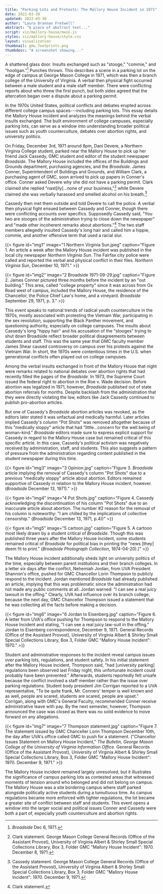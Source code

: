 ```yaml
---
title: "Parking Lots and Protests: The Mallory House Incident in 1971"
date: 2022-03-30
updated: 2022-03-30
author: "Laura Brannan Fretwell"
abstract: "A piece of abstract text..."
script: viz/mallory-house/main.js
styles: viz/mallory-house/style.css
layout: visualization
thumbnail: gmu_footprints.png
thumbdesc: "A screenshot showing..."
---
```


<span class="notation" data-id="1" data-zoom="17" data-lat="38.832571" data-lon="-77.312316">A shattered glass door.</span> Insults exchanged such as "stooge," "commie," and "hooligan."[^1] Punches thrown. This describes a scene in a parking lot on the edge of campus at George Mason College in 1971, which was then a branch college of the University of Virginia. A verbal then physical fight occurred between a male student and a male staff member. There were conflicting reports about who threw the first punch, but both sides agreed that the altercation began over a dispute about a parking permit.

[^1]: *Broadside* Dec 6, 1971.

In the 1970s United States, political conflicts and debates erupted across different college campus spaces---<span class="notation" data-id="1" data-zoom="18" data-lat="38.833660" data-lon="-77.314902">including parking lots.</span> This essay details the Mallory House incident and analyzes the meanings behind the verbal insults exchanged. The built environment of college campuses, especially parking lots, can serve as a window into understanding broader political issues such as youth counterculture, debates over abortion rights, and university politics. 

On Friday, December 3rd, 1971 around 8pm, Dani Devere, a Northern Virginia College student, parked near the Mallory House to pick up her friend Jack Cassedy, GMC student and editor of the student newspaper *Broadside*. The <span class="notation" data-id="1" data-zoom="18" data-lat="38.833327" data-lon="-77.314516">Mallory House</span> included the offices of the Buildings and Grounds department, purchasing agencies, and the *Broadside*. James Conner, Superintendent of Buildings and Grounds, and William Clark, a purchasing agent of GMC, soon arrived to pick up papers in Conner's office. Conner asked Devere why she did not have a parking permit. Clark claimed she replied "nast[ily]...none of your business,"[^2] while Devere claimed she was verbally harassed and smelled alcohol on his breath.[^3]

[^2]: Clark statement. George Mason College General Records (Office of the Assistant Provost), University of Virginia Albert & Shirley Small Special Collections Library, Box 3, Folder GMC "Mallory House Incident": 1970. December 8, 1971.

[^3]: Cassedy statement. George Mason College General Records (Office of the Assistant Provost), University of Virginia Albert & Shirley Small Special Collections Library, Box 3, Folder GMC "Mallory House Incident": 1970. December 9, 1971.

Cassedy then met them outside and told Devere to call the police. A verbal then physical fight ensued between Cassedy and Conner, though there were conflicting accounts over specifics. Supposedly Cassedy said, "You two are stooges of the administration trying to close down the newspaper" and "made other incoherent remarks about abortions."[^4] The two staff members allegedly insulted Cassedy's long hair and called him a hippie, commie, and another offensive term that used a racial slur.

[^4]: Clark statement.

{{< figure id="img1" image="1 Northern Virginia Sun.jpeg" caption="Figure 1. An article a week after the Mallory House incident was published in the local city newspaper *Northern Virginia Sun*. The Fairfax city police were called and reported the verbal and physical conflict in their files. *Northern Virginia Sun*, December 10, 1971." >}}

{{< figure id="img2" image="2 Broadside 1971-09-29.jpg" caption="Figure 2. James Conner pictured three months before the incident by an \"out building.\" This area, called \"college property\" since it was across from Ox Road west of campus, included the Mallory House, the residence of the Chancellor, the Police Chief Law\'s home, and a vineyard. *Broadside* September 29, 1971, p. 3." >}}

This event speaks to national trends of radical youth counterculture in the 1970s, mostly associated with protesting the Vietnam War, participating in the sex revolution, supporting the Black Panther movement, and questioning authority, especially on college campuses. The insults about Cassedy's long "hippy hair" and his accusation of the "stooges" trying to shut down Broadside reflect broader political disagreements between students and staff. This was the same year that GMC faculty member James Shear caused controversy on campus over his protests against the Vietnam War. In short, the 1970s were contentious times in the U.S. when generational conflicts often played out on college campuses.

Among the verbal insults exchanged in front of the Mallory House that night were remarks related to national debates over abortion rights that had recently filled the pages of the *Broadside*. In 1973, the Supreme Court issued the federal right to abortion in the Roe v. Wade decision. Before abortion was legalized in 1971, however, *Broadside* published out of state abortion referrals for months. Despite backlash from the administration that they were directly violating the law, editors like Jack Cassedy continued to publish pro-abortion articles. 

But one of Cassedy's *Broadside* abortion articles was revoked, as the editors later stated it was unfactual and medically harmful. Later articles implied Cassedy's column "Pot Shots" was removed altogether because of this "medically sloppy" article that had "little...concern for the well being of woman-kind." *Broadside* editors made sure to express explicit support for Cassedy in regard to the Mallory House case but remained critical of this specific article. In this case, Cassedy's political activism was negatively received by administration, staff, and students. This also suggests a pattern of pressure from the administration regarding content published in the student newspaper during this time. 

{{< figure id="img3" image="3 Opinion.jpg" caption="Figure 3. *Broadside* article implying the removal of Cassedy's column \"Pot Shots\" due to a previous \"medically sloppy\" article about abortion. Editors remained supportive of Cassedy in relation to the Mallory House incident, however. (*Broadside* December 13, 1971)." >}}

{{< figure id="img4" image="4 Pot Shots.jpg" caption="Figure 4. Cassedy acknowledging the discontinuation of his column \"Pot Shots\" due to an inaccurate article about abortion. The number #2 reason for the removal of his column is noteworthy: \"I am chilled by the implications of collective censorship.\" (*Broadside* December 13, 1971, p.4))" >}}

{{< figure id="img5" image="5 cartoon.jpg" caption="Figure 5. A cartoon most likely drawn by a student critical of *Broadside*. Though this was published three years after the Mallory House incident, some students remained critical of *Broadside* for political bias in printing the \"news [they] deem fit to print.\"  (*Broadside Photograph Collection*, 1974-04-20).)" >}}

The Mallory House incident additionally sheds light on university politics of the time, especially between parent institutions and their branch colleges. In a letter six days after the conflict, Nehemiah Jordan, from UVA President Shannon's office, pushed for GMC Chancellor Lorin Thompson to publicly respond to the incident. Jordan mentioned *Broadside* had already published an article, implying that this was problematic since the administration had not made any public comments at all. Jordan warned: "I can see a real juicy lawsuit in the offing." Clearly, UVA had influence over its branch college, because the next day, GMC Chancellor Thompson issued a statement that he was collecting all the facts before making a decision.

{{< figure id="img6" image="6 Jordan to Eisenberg.jpg" caption="Figure 6. A letter from UVA's office pushing for Thompson to respond to the Mallory House Incident and stating, \"I can see a real juicy law-suit in the offing.\" Jordan to Eisenberg correspondence, December 9, 1971. General Records (Office of the Assistant Provost), University of Virginia Albert & Shirley Small Special Collections Library, Box 3, Folder GMC \"Mallory House Incident\": 1970." >}}

Student and administrative responses to the incident reveal campus issues over parking lots, regulations, and student safety. In his initial statement after the Mallory House incident, Thompson said, "had [university parking] regulations been observed last Friday night, this unfortunate incident could probably have been prevented." Afterwards, students reportedly felt unsafe because the conflict involved a staff member rather than the issue over parking regulations. Student body president Jim Corrigan reported to a UVA representative, "To be quite frank, Mr. Conners' temper is well known and as well, people are scared, students are scared, people are upset." Corrigan, along with GMC's General Faculty, recommended Conner receive administrative leave with pay. By the next semester, however, Thompson announced the case was closed as there was no solid evidence to move forward on any allegations.

{{< figure id="img7" image="7 Thompson statement.jpg" caption="Figure 7. The statement issued by GMC Chanceller Lorin Thompson December 10th, the day after UVA's office called GMC to push for a statement. (\"Chancellor Issues Statement on Mallory House Incident,\" *The Bulletin, George Mason College of the University of Virginia Information Office.* General Records (Office of the Assistant Provost), University of Virginia Albert & Shirley Small Special Collections Library, Box 3, Folder GMC \"Mallory House Incident\": 1970. December 9, 1971." >}}

The Mallory House incident remained largely unresolved, but it illustrates the significance of campus parking lots as contested areas that witnessed moments of tension around who belonged and did not belong on campus. <span class="notation" data-id="1" data-zoom="17" data-lat="38.832454" data-lon="-77.311801">The Mallory House was a site bordering campus</span> where staff parked alongside politically active students during a tumultuous time. As campus regulations became more enforced with tighter regulations, the lot became a greater site of conflict between staff and students. This event opens a window into the larger social and political issues Conner and Cassedy were both a part of, especially youth counterculture and abortion rights. 
